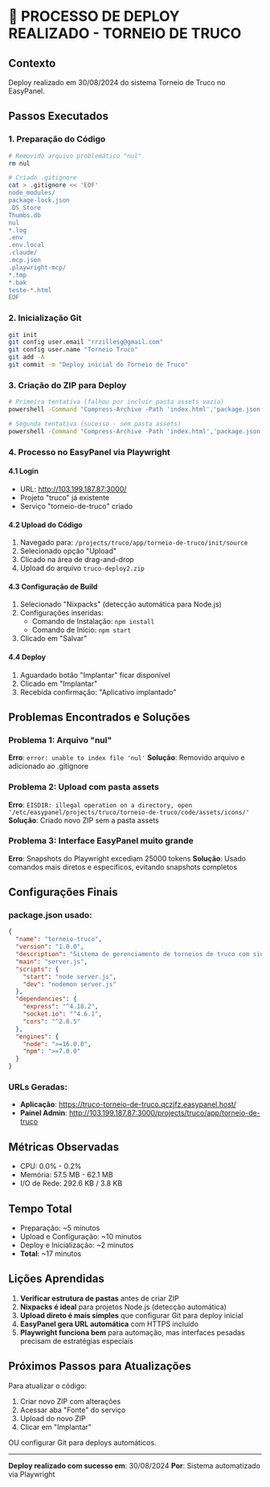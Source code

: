 # 📝 PROCESSO DE DEPLOY REALIZADO - TORNEIO DE TRUCO

## Contexto
Deploy realizado em 30/08/2024 do sistema Torneio de Truco no EasyPanel.

## Passos Executados

### 1. Preparação do Código
```bash
# Removido arquivo problemático "nul"
rm nul

# Criado .gitignore
cat > .gitignore << 'EOF'
node_modules/
package-lock.json
.DS_Store
Thumbs.db
nul
*.log
.env
.env.local
.claude/
.mcp.json
.playwright-mcp/
*.tmp
*.bak
teste-*.html
EOF
```

### 2. Inicialização Git
```bash
git init
git config user.email "rrzillesg@gmail.com"
git config user.name "Torneio Truco"
git add -A
git commit -m "Deploy inicial do Torneio de Truco"
```

### 3. Criação do ZIP para Deploy
```bash
# Primeira tentativa (falhou por incluir pasta assets vazia)
powershell -Command "Compress-Archive -Path 'index.html','package.json','server.js','js','css','assets','manifest.json' -DestinationPath 'truco-deploy.zip' -Force"

# Segunda tentativa (sucesso - sem pasta assets)
powershell -Command "Compress-Archive -Path 'index.html','package.json','server.js','js','manifest.json' -DestinationPath 'truco-deploy2.zip' -Force"
```

### 4. Processo no EasyPanel via Playwright

#### 4.1 Login
- URL: http://103.199.187.87:3000/
- Projeto "truco" já existente
- Serviço "torneio-de-truco" criado

#### 4.2 Upload do Código
1. Navegado para: `/projects/truco/app/torneio-de-truco/init/source`
2. Selecionado opção "Upload"
3. Clicado na área de drag-and-drop
4. Upload do arquivo `truco-deploy2.zip`

#### 4.3 Configuração de Build
1. Selecionado "Nixpacks" (detecção automática para Node.js)
2. Configurações inseridas:
   - Comando de Instalação: `npm install`
   - Comando de Início: `npm start`
3. Clicado em "Salvar"

#### 4.4 Deploy
1. Aguardado botão "Implantar" ficar disponível
2. Clicado em "Implantar"
3. Recebida confirmação: "Aplicativo implantado"

## Problemas Encontrados e Soluções

### Problema 1: Arquivo "nul"
**Erro**: `error: unable to index file 'nul'`
**Solução**: Removido arquivo e adicionado ao .gitignore

### Problema 2: Upload com pasta assets
**Erro**: `EISDIR: illegal operation on a directory, open '/etc/easypanel/projects/truco/torneio-de-truco/code/assets/icons/'`
**Solução**: Criado novo ZIP sem a pasta assets

### Problema 3: Interface EasyPanel muito grande
**Erro**: Snapshots do Playwright excediam 25000 tokens
**Solução**: Usado comandos mais diretos e específicos, evitando snapshots completos

## Configurações Finais

### package.json usado:
```json
{
  "name": "torneio-truco",
  "version": "1.0.0",
  "description": "Sistema de gerenciamento de torneios de truco com sincronização em tempo real",
  "main": "server.js",
  "scripts": {
    "start": "node server.js",
    "dev": "nodemon server.js"
  },
  "dependencies": {
    "express": "^4.18.2",
    "socket.io": "^4.6.1",
    "cors": "^2.8.5"
  },
  "engines": {
    "node": ">=16.0.0",
    "npm": ">=7.0.0"
  }
}
```

### URLs Geradas:
- **Aplicação**: https://truco-torneio-de-truco.qczjfz.easypanel.host/
- **Painel Admin**: http://103.199.187.87:3000/projects/truco/app/torneio-de-truco

## Métricas Observadas
- CPU: 0.0% - 0.2%
- Memória: 57.5 MB - 62.1 MB
- I/O de Rede: 292.6 KB / 3.8 KB

## Tempo Total
- Preparação: ~5 minutos
- Upload e Configuração: ~10 minutos
- Deploy e Inicialização: ~2 minutos
- **Total**: ~17 minutos

## Lições Aprendidas

1. **Verificar estrutura de pastas** antes de criar ZIP
2. **Nixpacks é ideal** para projetos Node.js (detecção automática)
3. **Upload direto é mais simples** que configurar Git para deploy inicial
4. **EasyPanel gera URL automática** com HTTPS incluído
5. **Playwright funciona bem** para automação, mas interfaces pesadas precisam de estratégias especiais

## Próximos Passos para Atualizações

Para atualizar o código:
1. Criar novo ZIP com alterações
2. Acessar aba "Fonte" do serviço
3. Upload do novo ZIP
4. Clicar em "Implantar"

OU configurar Git para deploys automáticos.

---
**Deploy realizado com sucesso em**: 30/08/2024
**Por**: Sistema automatizado via Playwright